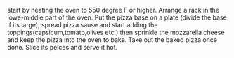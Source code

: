 start by heating the oven to 550 degree F or higher. Arrange a rack in the lowe-middle part of the oven. Put the pizza base on a plate (divide the base if its large), spread pizza sause and start adding the toppings(capsicum,tomato,olives etc.) then sprinkle the mozzarella cheese and keep the pizza into the oven to bake. Take out the baked pizza once done. Slice its peices and serve it hot.